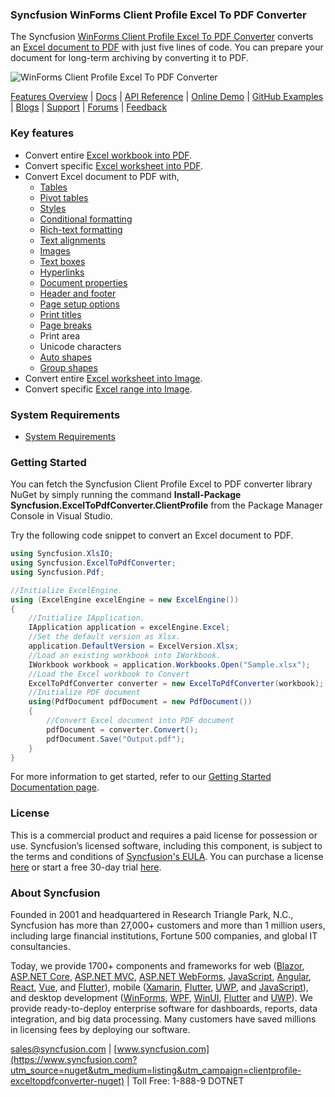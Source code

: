 ### Syncfusion WinForms Client Profile Excel To PDF Converter

The Syncfusion [WinForms Client Profile Excel To PDF Converter](https://www.syncfusion.com/excel-framework/net?utm_source=nuget&utm_medium=listing&utm_campaign=clientprofile-exceltopdfconverter-nuget) converts an [Excel document to PDF](https://www.syncfusion.com/excel-framework/net/excel-to-pdf-conversion?utm_source=nuget&utm_medium=listing&utm_campaign=clientprofile-exceltopdfconverter-nuget) with just five lines of code. You can prepare your document for long-term archiving by converting it to PDF. 

![WinForms Client Profile Excel To PDF Converter](https://cdn.syncfusion.com/nuget-readme/fileformats/net-excel-to-pdf.png)

[Features Overview](https://www.syncfusion.com/excel-framework/net/excel-to-pdf-conversion?utm_source=nuget&utm_medium=listing&utm_campaign=clientprofile-exceltopdfconverter-nuget) | [Docs](https://help.syncfusion.com/file-formats/xlsio/excel-to-pdf-conversion?utm_source=nuget&utm_medium=listing&utm_campaign=clientprofile-exceltopdfconverter-nuget) | [API Reference](https://help.syncfusion.com/cr/file-formats/Syncfusion.ExcelToPdfConverter.html?utm_source=nuget&utm_medium=listing&utm_campaign=clientprofile-exceltopdfconverter-nuget) | [Online Demo](https://ej2.syncfusion.com/aspnetmvc/XlsIO/ExcelToPDF#/bootstrap5?utm_source=nuget&utm_medium=listing&utm_campaign=clientprofile-exceltopdfconverter-nuget) | [GitHub Examples](https://github.com/SyncfusionExamples/XlsIO-Examples/tree/master/Excel%20to%20PDF?utm_source=nuget&utm_medium=listing&utm_campaign=clientprofile-exceltopdfconverter-nuget) | [Blogs](https://www.syncfusion.com/blogs/?utm_source=nuget&utm_medium=listing&utm_campaign=windowsfroms-exceltopdfconverter-nuget&s=excel) | [Support](https://support.syncfusion.com/create?utm_source=nuget&utm_medium=listing&utm_campaign=clientprofile-exceltopdfconverter-nuget) | [Forums](https://www.syncfusion.com/forums?utm_source=nuget&utm_medium=listing&utm_campaign=clientprofile-exceltopdfconverter-nuget) | [Feedback](https://www.syncfusion.com/feedback/winforms?utm_source=nuget&utm_medium=listing&utm_campaign=clientprofile-exceltopdfconverter-nuget)

### Key features
* Convert entire [Excel workbook into PDF](https://help.syncfusion.com/file-formats/xlsio/excel-to-pdf-conversion#workbook-to-pdf?utm_source=nuget&utm_medium=listing&utm_campaign=clientprofile-exceltopdfconverter-nuget).
* Convert specific [Excel worksheet into PDF](https://help.syncfusion.com/file-formats/xlsio/excel-to-pdf-conversion#worksheet-to-pdf?utm_source=nuget&utm_medium=listing&utm_campaign=clientprofile-exceltopdfconverter-nuget).
* Convert Excel document to PDF with,
  * [Tables](https://help.syncfusion.com/file-formats/xlsio/working-with-excel-tables?utm_source=nuget&utm_medium=listing&utm_campaign=clientprofile-exceltopdfconverter-nuget)
  * [Pivot tables](https://help.syncfusion.com/file-formats/xlsio/working-with-pivot-tables?utm_source=nuget&utm_medium=listing&utm_campaign=clientprofile-exceltopdfconverter-nuget)
  * [Styles](https://help.syncfusion.com/file-formats/xlsio/working-with-cell-or-range-formatting#create-a-style?utm_source=nuget&utm_medium=listing&utm_campaign=clientprofile-exceltopdfconverter-nuget)
  * [Conditional formatting](https://help.syncfusion.com/file-formats/xlsio/working-with-conditional-formatting?utm_source=nuget&utm_medium=listing&utm_campaign=clientprofile-exceltopdfconverter-nuget)
  * [Rich-text formatting](https://help.syncfusion.com/file-formats/xlsio/working-with-cell-or-range-formatting#rich-text-formatting?utm_source=nuget&utm_medium=listing&utm_campaign=clientprofile-exceltopdfconverter-nuget)
  * [Text alignments](https://help.syncfusion.com/file-formats/xlsio/working-with-cell-or-range-formatting#apply-cell-text-alignment?utm_source=nuget&utm_medium=listing&utm_campaign=clientprofile-exceltopdfconverter-nuget)
  * [Images](https://help.syncfusion.com/file-formats/xlsio/working-with-pictures?utm_source=nuget&utm_medium=listing&utm_campaign=clientprofile-exceltopdfconverter-nuget)
  * [Text boxes](https://help.syncfusion.com/file-formats/xlsio/working-with-drawing-objects#text-box?utm_source=nuget&utm_medium=listing&utm_campaign=clientprofile-exceltopdfconverter-nuget)
  * [Hyperlinks](https://help.syncfusion.com/file-formats/xlsio/worksheet-cells-manipulation#hyperlinks?utm_source=nuget&utm_medium=listing&utm_campaign=clientprofile-exceltopdfconverter-nuget)
  * [Document properties](https://www.syncfusion.com/kb/8441/add-custom-properties-into-excel-document?utm_source=nuget&utm_medium=listing&utm_campaign=clientprofile-exceltopdfconverter-nuget)
  * [Header and footer](https://www.syncfusion.com/kb/1933/add-excel-headers-and-footers-in-c-vb-net?utm_source=nuget&utm_medium=listing&utm_campaign=clientprofile-exceltopdfconverter-nuget)
  * [Page setup options](https://help.syncfusion.com/file-formats/xlsio/working-with-excel-worksheet#page-setup-settings?utm_source=nuget&utm_medium=listing&utm_campaign=clientprofile-exceltopdfconverter-nuget)
  * [Print titles](https://help.syncfusion.com/file-formats/xlsio/working-with-excel-worksheet#page-setup-settings?utm_source=nuget&utm_medium=listing&utm_campaign=clientprofile-exceltopdfconverter-nuget)
  * [Page breaks](https://help.syncfusion.com/file-formats/xlsio/working-with-excel-worksheet#page-setup-settings?utm_source=nuget&utm_medium=listing&utm_campaign=clientprofile-exceltopdfconverter-nuget)
  * Print area
  * Unicode characters
  * [Auto shapes](https://help.syncfusion.com/file-formats/xlsio/working-with-drawing-objects#autoshapes?utm_source=nuget&utm_medium=listing&utm_campaign=clientprofile-exceltopdfconverter-nuget)
  * [Group shapes](https://help.syncfusion.com/file-formats/xlsio/working-with-drawing-objects#group-shapes?utm_source=nuget&utm_medium=listing&utm_campaign=clientprofile-exceltopdfconverter-nuget)
* Convert entire [Excel worksheet into Image](https://help.syncfusion.com/file-formats/xlsio/worksheet-to-image-conversion?utm_source=nuget&utm_medium=listing&utm_campaign=clientprofile-exceltopdfconverter-nuget).
* Convert specific [Excel range into Image](https://help.syncfusion.com/file-formats/xlsio/worksheet-to-image-conversion?utm_source=nuget&utm_medium=listing&utm_campaign=clientprofile-exceltopdfconverter-nuget).

### System Requirements

* [System Requirements](https://help.syncfusion.com/file-formats/installation-and-upgrade/system-requirements?utm_source=nuget&utm_medium=listing&utm_campaign=clientprofile-exceltopdfconverter-nuget)

### Getting Started

You can fetch the Syncfusion Client Profile Excel to PDF converter library NuGet by simply running the command **Install-Package Syncfusion.ExcelToPdfConverter.ClientProfile** from the Package Manager Console in Visual Studio.

Try the following code snippet to convert an Excel document to PDF.

```csharp
using Syncfusion.XlsIO;
using Syncfusion.ExcelToPdfConverter;
using Syncfusion.Pdf;

//Initialize ExcelEngine.
using (ExcelEngine excelEngine = new ExcelEngine())
{
    //Initialize IApplication.
    IApplication application = excelEngine.Excel;
    //Set the default version as Xlsx.
    application.DefaultVersion = ExcelVersion.Xlsx;
    //Load an existing workbook into IWorkbook.
    IWorkbook workbook = application.Workbooks.Open("Sample.xlsx");
    //Load the Excel workbook to Convert
    ExcelToPdfConverter converter = new ExcelToPdfConverter(workbook);
    //Initialize PDF document
    using(PdfDocument pdfDocument = new PdfDocument())
    {
        //Convert Excel document into PDF document
        pdfDocument = converter.Convert();
        pdfDocument.Save("Output.pdf");
	}
}
```

For more information to get started, refer to our [Getting Started Documentation page](https://help.syncfusion.com/file-formats/xlsio/getting-started-create-excel-file-csharp-vbnet?utm_source=nuget&utm_medium=listing&utm_campaign=clientprofile-exceltopdfconverter-nuget).

### License
This is a commercial product and requires a paid license for possession or use. Syncfusion’s licensed software, including this component, is subject to the terms and conditions of [Syncfusion's EULA](https://www.syncfusion.com/eula/es/?utm_source=nuget&utm_medium=listing&utm_campaign=clientprofile-exceltopdfconverter-nuget). You can purchase a license [here]( https://www.syncfusion.com/sales/products?utm_source=nuget&utm_medium=listing&utm_campaign=clientprofile-exceltopdfconverter-nuget) or start a free 30-day trial [here](https://www.syncfusion.com/account/manage-trials/start-trials?utm_source=nuget&utm_medium=listing&utm_campaign=clientprofile-exceltopdfconverter-nuget).

### About Syncfusion
Founded in 2001 and headquartered in Research Triangle Park, N.C., Syncfusion has more than 27,000+ customers and more than 1 million users, including large financial institutions, Fortune 500 companies, and global IT consultancies.
 
Today, we provide 1700+ components and frameworks for web ([Blazor](https://www.syncfusion.com/blazor-components?utm_source=nuget&utm_medium=listing&utm_campaign=clientprofile-exceltopdfconverter-nuget), [ASP.NET Core](https://www.syncfusion.com/aspnet-core-ui-controls?utm_source=nuget&utm_medium=listing&utm_campaign=clientprofile-exceltopdfconverter-nuget), [ASP.NET MVC](https://www.syncfusion.com/aspnet-mvc-ui-controls?utm_source=nuget&utm_medium=listing&utm_campaign=clientprofile-exceltopdfconverter-nuget), [ASP.NET WebForms](https://www.syncfusion.com/jquery/aspnet-webforms-ui-controls?utm_source=nuget&utm_medium=listing&utm_campaign=clientprofile-exceltopdfconverter-nuget), [JavaScript](https://www.syncfusion.com/javascript-ui-controls?utm_source=nuget&utm_medium=listing&utm_campaign=clientprofile-exceltopdfconverter-nuget), [Angular](https://www.syncfusion.com/angular-ui-components?utm_source=nuget&utm_medium=listing&utm_campaign=clientprofile-exceltopdfconverter-nuget), [React](https://www.syncfusion.com/react-ui-components?utm_source=nuget&utm_medium=listing&utm_campaign=clientprofile-exceltopdfconverter-nuget), [Vue](https://www.syncfusion.com/vue-ui-components?utm_source=nuget&utm_medium=listing&utm_campaign=clientprofile-exceltopdfconverter-nuget), and [Flutter](https://www.syncfusion.com/flutter-widgets?utm_source=nuget&utm_medium=listing&utm_campaign=clientprofile-exceltopdfconverter-nuget)), mobile ([Xamarin](https://www.syncfusion.com/xamarin-ui-controls?utm_source=nuget&utm_medium=listing&utm_campaign=clientprofile-exceltopdfconverter-nuget), [Flutter](https://www.syncfusion.com/flutter-widgets?utm_source=nuget&utm_medium=listing&utm_campaign=clientprofile-exceltopdfconverter-nuget), [UWP](https://www.syncfusion.com/uwp-ui-controls?utm_source=nuget&utm_medium=listing&utm_campaign=clientprofile-exceltopdfconverter-nuget), and [JavaScript](https://www.syncfusion.com/javascript-ui-controls?utm_source=nuget&utm_medium=listing&utm_campaign=clientprofile-exceltopdfconverter-nuget)), and desktop development ([WinForms](https://www.syncfusion.com/winforms-ui-controls?utm_source=nuget&utm_medium=listing&utm_campaign=clientprofile-exceltopdfconverter-nuget), [WPF](https://www.syncfusion.com/wpf-ui-controls?utm_source=nuget&utm_medium=listing&utm_campaign=clientprofile-exceltopdfconverter-nuget), [WinUI](https://www.syncfusion.com/winui-controls?utm_source=nuget&utm_medium=listing&utm_campaign=clientprofile-exceltopdfconverter-nuget), [Flutter](https://www.syncfusion.com/flutter-widgets?utm_source=nuget&utm_medium=listing&utm_campaign=clientprofile-exceltopdfconverter-nuget) and [UWP](https://www.syncfusion.com/uwp-ui-controls?utm_source=nuget&utm_medium=listing&utm_campaign=clientprofile-exceltopdfconverter-nuget)). We provide ready-to-deploy enterprise software for dashboards, reports, data integration, and big data processing. Many customers have saved millions in licensing fees by deploying our software.

[sales@syncfusion.com](mailto:sales@syncfusion.com?Subject=Syncfusion%20CLIENTPROFILE%20%Wpf%20ExcelToPdfConverter%20-%20NuGet) | [www.syncfusion.com](https://www.syncfusion.com?utm_source=nuget&utm_medium=listing&utm_campaign=clientprofile-exceltopdfconverter-nuget) | Toll Free: 1-888-9 DOTNET

